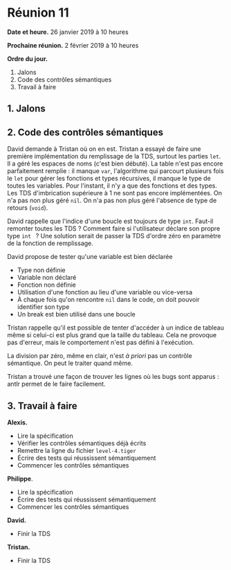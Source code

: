 # Réunion 11

**Date et heure.** 26 janvier 2019 à 10 heures

**Prochaine réunion.** 2 février 2019 à 10 heures

**Ordre du jour.**

1. Jalons
2. Code des contrôles sémantiques
3. Travail à faire

## 1. Jalons

## 2. Code des contrôles sémantiques

David demande à Tristan où on en est. Tristan a essayé de faire une première implémentation du remplissage de la TDS, surtout les parties `let`. Il a géré les espaces de noms (c'est bien débuté). La table n'est pas encore parfaitement remplie : il manque `var`, l'algorithme qui parcourt plusieurs fois le `let` pour gérer les fonctions et types récursives, il manque le type de toutes les variables. Pour l'instant, il n'y a que des fonctions et des types. Les TDS d'imbrication supérieure à $1$ ne sont pas encore implémentées. On n'a pas non plus géré `nil`. On n'a pas non plus géré l'absence de type de retours (`void`).

David rappelle que l'indice d'une boucle est toujours de type `int`. Faut-il remonter toutes les TDS ? Comment faire si l'utilisateur déclare son propre type `int ` ? Une solution serait de passer la TDS d'ordre zéro en paramètre de la fonction de remplissage.

David propose de tester qu'une variable est bien déclarée

+ Type non définie
+ Variable non déclaré
+ Fonction non définie
+ Utilisation d'une fonction au lieu d'une variable ou vice-versa
+ À chaque fois qu'on rencontre `nil` dans le code, on doit pouvoir identifier son type
+ Un break est bien utilisé dans une boucle

Tristan rappelle qu'il est possible de tenter d'accéder à un indice de tableau même si celui-ci est plus grand que la taille du tableau. Cela ne provoque pas d'erreur, mais le comportement n'est pas défini à l'exécution.

La division par zéro, même en clair, n'est *à priori* pas un contrôle sémantique. On peut le traiter quand même.

Tristan a trouvé une façon de trouver les lignes où les bugs sont apparus : antlr permet de le faire facilement.

## 3. Travail à faire

**Alexis.**

- Lire la spécification
- Vérifier les contrôles sémantiques déjà écrits
- Remettre la ligne du fichier `level-4.tiger`
- Écrire des tests qui réussissent sémantiquement
- Commencer les contrôles sémantiques

**Philippe**.

- Lire la spécification
- Écrire des tests qui réussissent sémantiquement
- Commencer les contrôles sémantiques

**David.**

- Finir la TDS

**Tristan.**

- Finir la TDS
